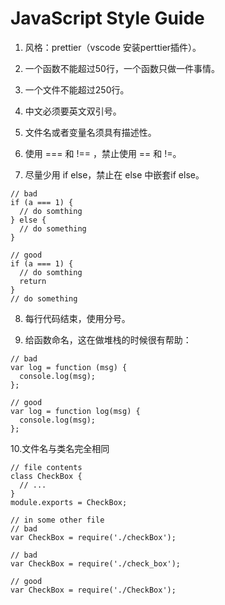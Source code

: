 # JavaScript Style Guide

1. 风格：prettier（vscode 安装perttier插件）。

2. 一个函数不能超过50行，一个函数只做一件事情。

3. 一个文件不能超过250行。

4. 中文必须要英文双引号。

5. 文件名或者变量名须具有描述性。

6. 使用 === 和 !== ，禁止使用 == 和 !=。

7. 尽量少用 if else，禁止在 else 中嵌套if else。

```
// bad
if (a === 1) {
  // do somthing
} else {
  // do something
}

// good 
if (a === 1) {
  // do somthing
  return
} 
// do something

```

8. 每行代码结束，使用分号。

9. 给函数命名，这在做堆栈的时候很有帮助：
```
// bad
var log = function (msg) {
  console.log(msg);
};

// good
var log = function log(msg) {
  console.log(msg);
};
```

10.文件名与类名完全相同
```
// file contents
class CheckBox {
  // ...
}
module.exports = CheckBox;

// in some other file
// bad
var CheckBox = require('./checkBox');

// bad
var CheckBox = require('./check_box');

// good
var CheckBox = require('./CheckBox');

```
